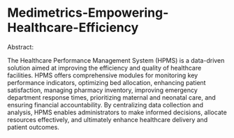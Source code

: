 # Medimetrics-Empowering-Healthcare-Efficiency

Abstract:

The Healthcare Performance Management System (HPMS) is a data-driven solution aimed at improving the efficiency and quality of healthcare facilities. HPMS offers comprehensive modules for monitoring key performance indicators, optimizing bed allocation, enhancing patient satisfaction, managing pharmacy inventory, improving emergency department response times, prioritizing maternal and neonatal care, and ensuring financial accountability. By centralizing data collection and analysis, HPMS enables administrators to make informed decisions, allocate resources effectively, and ultimately enhance healthcare delivery and patient outcomes.
